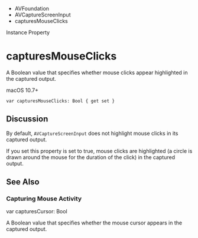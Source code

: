 

- AVFoundation
- AVCaptureScreenInput
-  capturesMouseClicks 

Instance Property

# capturesMouseClicks

A Boolean value that specifies whether mouse clicks appear highlighted in the captured output.

macOS 10.7+

``` source
var capturesMouseClicks: Bool { get set }
```

## Discussion

By default, `AVCaptureScreenInput` does not highlight mouse clicks in its captured output.

If you set this property is set to true, mouse clicks are highlighted (a circle is drawn around the mouse for the duration of the click) in the captured output.

## See Also

### Capturing Mouse Activity

var capturesCursor: Bool

A Boolean value that specifies whether the mouse cursor appears in the captured output.

